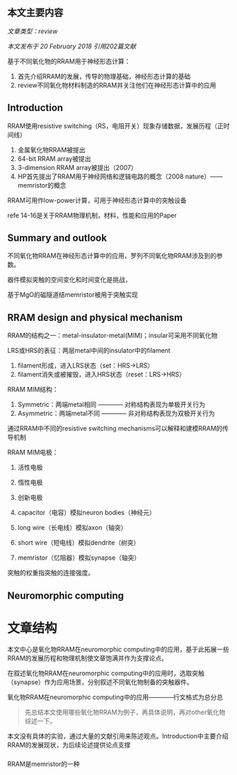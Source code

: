 ## 本文主要内容

*文章类型：review*

*本文发布于 20 February 2018 引用202篇文献*

基于不同氧化物的RRAM用于神经形态计算：
1. 首先介绍RRAM的发展，传导的物理基础，神经形态计算的基础
2. review不同氧化物材料制造的RRAM并关注他们在神经形态计算中的应用

## Introduction

RRAM使用resistive switching（RS，电阻开关）现象存储数据，发展历程（正时间线）
1. 金属氧化物RRAM被提出
2. 64-bit RRAM array被提出
3. 3-dimension RRAM array被提出（2007）
4. HP首先提出了RRAM用于神经网络和逻辑电路的概念（2008 nature）—— memristor的概念

RRAM可用作low-power计算，可用于神经形态计算中的突触设备

refe 14-16是关于RRAM物理机制，材料，性能和应用的Paper

## Summary and outlook

不同氧化物RRAM在神经形态计算中的应用，罗列不同氧化物RRAM涉及到的参数。

器件模拟突触的空间变化和时间变化是挑战，

基于MgO的磁隧道结memristor被用于突触实现

## RRAM design and physical mechanism

RRAM的结构之一：metal-insulator-metal(MIM)；insular可采用不同氧化物

LRS或HRS的表征：两层metal中间的insulator中的filament
1. filament形成，进入LRS状态（set：HRS->LRS）
2. filament消失或被摧毁，进入HRS状态（reset：LRS->HRS）

RRAM MIM结构：
1. Symmetric：两端metal相同     ————        对称结构表现为单极开关行为
2. Asymmetric：两端metal不同    ————        非对称结构表现为双极开关行为

通过RRAM中不同的resistive switching mechanisms可以解释和建模RRAM的传导机制

RRAM MIM电极：
1. 活性电极
2. 惰性电极
3. 创新电极

1. capacitor（电容）模拟neuron bodies（神经元）
2. long wire（长电线）模拟axon（轴突）
3. short wire（短电线）模拟dendrite（树突）
4. memristor（忆阻器）模拟synapse（轴突）

突触的权重指突触的连接强度。

## Neuromorphic computing










# 文章结构

本文中心是氧化物RRAM在neuromorphic computing中的应用，基于此拓展一些RRAM的发展历程和物理机制使文章饱满并作为支撑论点。

在叙述氧化物RRAM在neuromorphic computing中的应用时，选取突触（synapse）作为应用场景，分别叙述不同氧化物制备的突触器件。

氧化物RRAM在neuromorphic computing中的应用————行文格式为总分总
> 先总结本文使用哪些氧化物RRAM为例子，再具体说明，再对other氧化物综述一下。

本文没有具体的实验，通过大量的文献引用来陈述观点。Introduction中主要介绍RRAM的发展现状，为后续论述提供论点支撑


#####

RRAM是memristor的一种